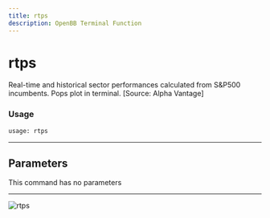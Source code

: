 ```yaml
---
title: rtps
description: OpenBB Terminal Function
---
```


# rtps

Real-time and historical sector performances calculated from S&P500 incumbents. Pops plot in terminal. [Source: Alpha Vantage]

### Usage 
```python
usage: rtps
```

---
## Parameters

This command has no parameters


---
![rtps](https://user-images.githubusercontent.com/46355364/154043579-737ffb6d-2b9f-433e-82f9-52ebaa203e72.png)


